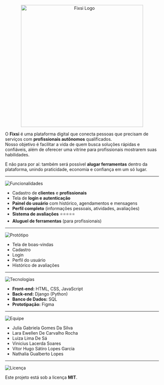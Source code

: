<p align="center">
  <img src="https://i.imgur.com/Yr00EEf.png" alt="Fixsi Logo" width="400"/>
</p>

O **Fixsi** é uma plataforma digital que conecta pessoas que precisam de serviços com **profissionais autônomos** qualificados.  
Nosso objetivo é facilitar a vida de quem busca soluções rápidas e confiáveis, além de oferecer uma vitrine para profissionais mostrarem suas habilidades.  

E não para por aí: também será possível **alugar ferramentas** dentro da plataforma, unindo praticidade, economia e confiança em um só lugar.  

---

![Funcionalidades](https://img.shields.io/badge/🚀%20Funcionalidades-FF700C?style=for-the-badge&labelColor=FF700C&color=FF700C)

- Cadastro de **clientes** e **profissionais**  
- Tela de **login e autenticação**  
- **Painel do usuário** com histórico, agendamentos e mensagens  
- **Perfil completo** (informações pessoais, atividades, avaliações)  
- **Sistema de avaliações** ⭐⭐⭐⭐⭐  
- **Aluguel de ferramentas** (para profissionais)  

---

![Protótipo](https://img.shields.io/badge/🖼️%20Protótipo%20no%20Figma-FF700C?style=for-the-badge&labelColor=FF700C&color=FF700C)

- Tela de boas-vindas  
- Cadastro  
- Login  
- Perfil do usuário  
- Histórico de avaliações  

---

![Tecnologias](https://img.shields.io/badge/🛠️%20Tecnologias%20Utilizadas-FF700C?style=for-the-badge&labelColor=FF700C&color=FF700C)

- **Front-end:** HTML, CSS, JavaScript  
- **Back-end:** Django (Python)  
- **Banco de Dados:** SQL  
- **Prototipação:** Figma  

---

![Equipe](https://img.shields.io/badge/👩‍💻%20Equipe-FF700C?style=for-the-badge&labelColor=FF700C&color=FF700C)

- Julia Gabriela Gomes Da Silva  
- Lara Ewellen De Carvalho Rocha  
- Luiza Lima De Sá  
- Vinicius Lacerda Soares  
- Vitor Hugo Sátiro Lopes Garcia  
- Nathalia Gualberto Lopes  

---

![Licença](https://img.shields.io/badge/📜%20Licença-FF700C?style=for-the-badge&labelColor=FF700C&color=FF700C)

Este projeto está sob a licença **MIT**.  

